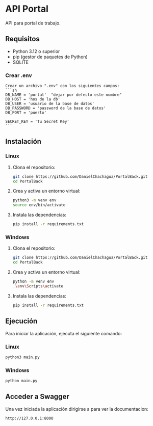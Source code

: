 # API Portal

API para portal de trabajo.

## Requisitos

- Python 3.12 o superior
- pip (gestor de paquetes de Python)
- SQLITE

### Crear .env
    Crear un archivo ".env" con los siguientes campos:
    ```sh
    DB_NAME = 'portal'  "dejar por defecto este nombre"
    DB_HOST = 'hos de la db'
    DB_USER = 'usuario de la base de datos'
    DB_PASSWORD = 'password de la base de datos'
    DB_PORT = 'puerto'

    SECRET_KEY = 'Tu Secret Key'
    ```

## Instalación

### Linux

1. Clona el repositorio:

    ```sh
    git clone https://github.com/DanielChachagua/PortalBack.git
    cd PortalBack
    ```

2. Crea y activa un entorno virtual:

    ```sh
    python3 -m venv env
    source env/bin/activate
    ```

3. Instala las dependencias:

    ```sh
    pip install -r requirements.txt
    ```

### Windows

1. Clona el repositorio:

    ```sh
    git clone https://github.com/DanielChachagua/PortalBack.git
    cd PortalBack
    ```

2. Crea y activa un entorno virtual:

    ```sh
    python -m venv env
    .\env\Scripts\activate
    ```

3. Instala las dependencias:

    ```sh
    pip install -r requirements.txt
    ```

## Ejecución

Para iniciar la aplicación, ejecuta el siguiente comando:

### Linux

```sh
python3 main.py
```

### Windows

```sh
python main.py
```

## Acceder a Swagger

Una vez iniciada la aplicación dirigirse a para ver la documentacion:

```sh
http://127.0.0.1:8000
```